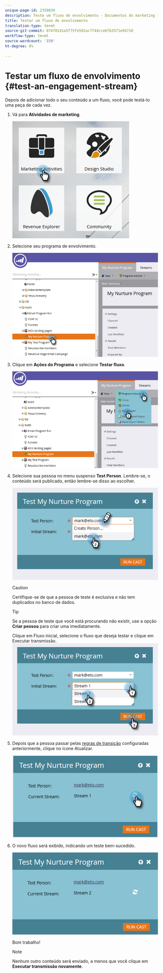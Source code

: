```yaml
---
unique-page-id: 2359839
description: Teste um fluxo de envolvimento - Documentos do marketing - Documentação do produto
title: Testar um fluxo de envolvimento
translation-type: tm+mt
source-git-commit: 074701d1a5f75fe592ac7f44cce6fb3571e94710
workflow-type: tm+mt
source-wordcount: '159'
ht-degree: 0%

---
```



# Testar um fluxo de envolvimento {#test-an-engagement-stream}

Depois de adicionar todo o seu conteúdo a um fluxo, você pode testá-lo uma peça de cada vez.

1. Vá para **Atividades de marketing**.

   ![](assets/one.png)

1. Selecione seu programa de envolvimento.

   ![](assets/two.png)

1. Clique em **Ações do Programa** e selecione **Testar fluxo**.

   ![](assets/three.png)

1. Selecione sua pessoa no menu suspenso **Test Person**. Lembre-se, o conteúdo será publicado, então lembre-se disso ao escolher.

   ![](assets/four-rubix.png)

   >[!CAUTION]
   >
   >Certifique-se de que a pessoa de teste é exclusiva e não tem duplicados no banco de dados.

   >[!TIP]
   >
   >Se a pessoa de teste que você está procurando não existir, use a opção **Criar pessoa** para criar uma imediatamente.

   Clique em Fluxo inicial, selecione o fluxo que deseja testar e clique em Executar transmissão.
   ![](assets/five-rubiks.png)

1. Depois que a pessoa passar pelas [regras de transição](/help/marketo/product-docs/email-marketing/drip-nurturing/engagement-program-streams/transition-people-between-engagement-streams.md) configuradas anteriormente, clique no ícone Atualizar.

   ![](assets/six-rubiks.png)

1. O novo fluxo será exibido, indicando um teste bem-sucedido.

   ![](assets/seven-rubiks.png)

   Bom trabalho!

   >[!NOTE]
   >
   >Nenhum outro conteúdo será enviado, a menos que você clique em **Executar transmissão novamente**.
